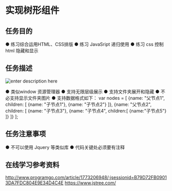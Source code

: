 
# 实现树形组件

## 任务目的
● 练习综合运用HTML、CSS排版
● 练习 JavaSript 递归使用
● 练习 css 控制 html 隐藏和显示

## 任务描述
![enter description here][1]

● 类似window 资源管理器
● 支持无限层级展示
● 支持文件夹展开和隐藏
● 不必支持显示文件夹图片
● 支持数据格式如下：
var nodes = [ {name: "父节点1", children: [ {name: "子节点1"}, {name: "子节点2"} ]}, {name: "父节点2", children: [ {name: "子节点3"}, {name: "子节点4", children:[ {name:"子节点5"} ]} ]} ];

## 任务注意事项
● 不可以使用 Jquery 等类似库
● 代码关键处必须要有注释

## 在线学习参考资料
http://www.programgo.com/article/1773206948/;jsessionid=B79D72FB09013DA7FDC804E9E34D4C4E
https://www.jstree.com/


  [1]: http://ife-bos-2017.bj.bcebos.com/ife-bos-2017/1487843670948671f49317f95debe1c90dfd86167bc30.png